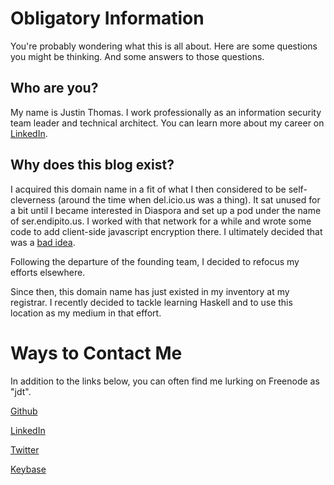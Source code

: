 # Obligatory Information

You're probably wondering what this is all about. Here are some questions you might be thinking. And some answers to those questions.

## Who are you?

My name is Justin Thomas. I work professionally as an information security team leader and technical architect. You can learn more about my career on [LinkedIn](https://linkedin.com/in/justinthomas).

## Why does this blog exist?

I acquired this domain name in a fit of what I then considered to be self-cleverness (around the time when del.icio.us was a thing). It sat unused for a bit until I became interested in Diaspora and set up a pod under the name of ser.endipito.us. I worked with that network for a while and wrote some code to add client-side javascript encryption there. I ultimately decided that was a [bad idea](https://github.com/justindthomas/scrypto).

Following the departure of the founding team, I decided to refocus my efforts elsewhere. 

Since then, this domain name has just existed in my inventory at my registrar. I recently decided to tackle learning Haskell and to use this location as my medium in that effort.

# Ways to Contact Me

In addition to the links below, you can often find me lurking on Freenode as "jdt".

[Github](https://github.com/justindthomas)

[LinkedIn](https://linkedin.com/in/justinthomas)

[Twitter](https://twitter.com/jdarrelthomas)

[Keybase](https://keybase.io/jdt)
